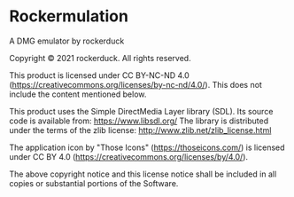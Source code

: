 # Rockermulation
A DMG emulator by rockerduck

Copyright © 2021 rockerduck. All rights reserved.

This product is licensed under CC BY-NC-ND 4.0 (https://creativecommons.org/licenses/by-nc-nd/4.0/). This does not include the content mentioned below.

This product uses the Simple DirectMedia Layer library (SDL). Its source code is available from: https://www.libsdl.org/
The library is distributed under the terms of the zlib license: http://www.zlib.net/zlib_license.html

The application icon by "Those Icons" (https://thoseicons.com/) is licensed under CC BY 4.0 (https://creativecommons.org/licenses/by/4.0/).

The above copyright notice and this license notice shall be included in all copies or substantial portions of the Software.
